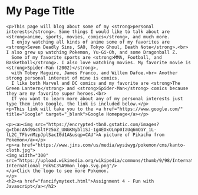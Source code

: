 <html>
  <head>
    <meta charset="utf-8">
    <title>My test page</title>
  </head>
  <body>
    <h1>My Page Title</h1>

    <p>This page will blog about some of my <strong>personal interests</strong>. Some things I would like to talk about are <strong>anime, sports, movies, comics</strong>, and much more. 
      I enjoy watching all kinds of anime some of my favorites are <strong>Seven Deadly Sins, SAO, Tokyo Ghoul, Death Note</strong>.<br> I also grew up watching Pokemon, Yu-Gi-Oh, and some Dragonball Z. 
      Some of my favorite sports are <strong>MMA, Football, and Basketball</strong>. I also love watching movies. My favorite movie is <strong>Spider-Man (2002)</strong>, 
      with Tobey Maguire, James Franco, and Willem Dafoe.<br> Another strong personal interest of mine is comics. 
      I like both Marvel and DC comics and my favorite are <strong>The Green Lantern</strong> and <strong>Spider-Man</strong> comics because they are my favorite super heroes.<br>
      If you want to learn more about any of my personal interests just type them into Google, the link is included below.</p>
    <p>This link will take you to the <a href="https://www.google.com/" title="Google" target="_blank">Google Homepage</a></p>

    <p><a><img src="https://encrypted-tbn0.gstatic.com/images?q=tbn:ANd9GcSltPz5oZ_UNGKNybl1SJ-1g4EOxOLnp0IaUq6mQaY_1L-lL2C_TFbvnMzpJplSacI0d1A&usqp=CAU">A picture of Pikachu from Pokemon</a></p>
    <p><a href="https://www.jins.com/us/media/wysiwyg/pokemon/cms/kanto-cloth.jpg">
	<img width="300" src="https://upload.wikimedia.org/wikipedia/commons/thumb/9/98/International_Pok%C3%A9mon_logo.svg/1200px-International_Pok%C3%A9mon_logo.svg.png"/>
	</a>Click the logo to see more Pokemon.
    </p>
    <h2><a href="fancifymytext.html">Assignment 4 - Fun with Javascript</a></h2>
  </body>
</html>
